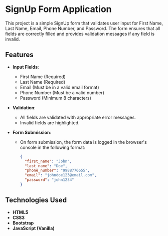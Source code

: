 # SignUp Form Application

This project is a simple SignUp form that validates user input for First Name, Last Name, Email, Phone Number, and Password. The form ensures that all fields are correctly filled and provides validation messages if any field is invalid.

## Features

- **Input Fields**:
  - First Name (Required)
  - Last Name (Required)
  - Email (Must be in a valid email format)
  - Phone Number (Must be a valid number)
  - Password (Minimum 8 characters)
  
- **Validation**:
  - All fields are validated with appropriate error messages.
  - Invalid fields are highlighted.
  
- **Form Submission**:
  - On form submission, the form data is logged in the browser's console in the following format:
    ```json
    {
      "first_name": "John",
      "last_name": "Doe",
      "phone_number": "9988776655",
      "email": "johndoe123@email.com",
      "password": "john1234"
    }
    ```

## Technologies Used

- **HTML5**
- **CSS3**
- **Bootstrap**
- **JavaScript (Vanilla)**

